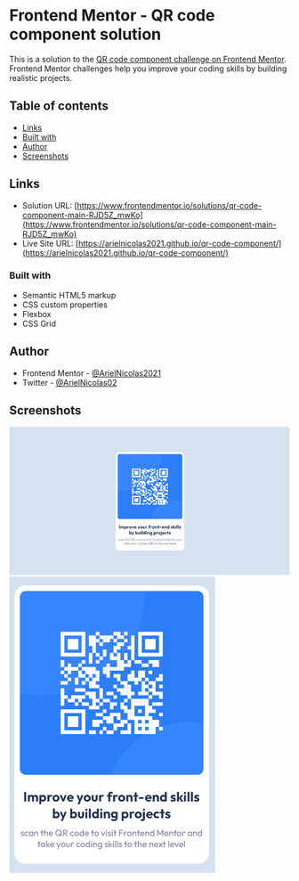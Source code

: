 # Frontend Mentor - QR code component solution

This is a solution to the [QR code component challenge on Frontend Mentor](https://www.frontendmentor.io/challenges/qr-code-component-iux_sIO_H). Frontend Mentor challenges help you improve your coding skills by building realistic projects.

## Table of contents

- [Links](#links)
- [Built with](#built-with)
- [Author](#author)
- [Screenshots](#screenshots)

## Links

- Solution URL: [https://www.frontendmentor.io/solutions/qr-code-component-main-RJD5Z_mwKo](https://www.frontendmentor.io/solutions/qr-code-component-main-RJD5Z_mwKo)
- Live Site URL: [https://arielnicolas2021.github.io/qr-code-component/](https://arielnicolas2021.github.io/qr-code-component/)

### Built with

- Semantic HTML5 markup
- CSS custom properties
- Flexbox
- CSS Grid

## Author

- Frontend Mentor - [@ArielNicolas2021](https://www.frontendmentor.io/profile/ArielNicolas2021)
- Twitter - [@ArielNicolas02](https://twitter.com/ArielNicolas02)

## Screenshots

![](./design/QR%20code%20desktop.png)
![](./design/QR%20code%20mobile.png)